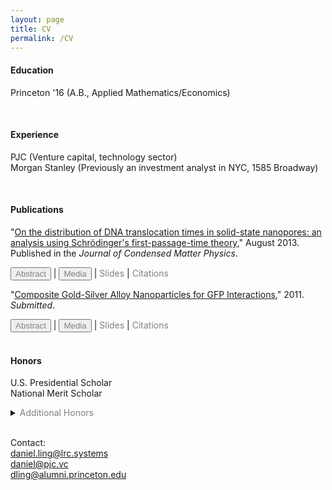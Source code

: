 ```yaml
---
layout: page
title: CV
permalink: /CV
---
```



#### **Education**  
Princeton '16 (A.B., Applied Mathematics/Economics)

<br>

#### **Experience**  
PJC (Venture capital, technology sector)  
Morgan Stanley (Previously an investment analyst in NYC, 1585 Broadway)

<br>

#### **Publications**  
"[On the distribution of DNA translocation times in solid-state nanopores: an analysis using Schrödinger's first-passage-time theory](https://iopscience.iop.org/article/10.1088/0953-8984/25/37/375102/meta)," August 2013. Published in the *Journal of Condensed Matter Physics*.

<!--- Button bar -->
<div class="buttonbar">
							<button class="button" onclick="myFunction(&quot;abs1&quot;)" style="color: grey;">
								Abstract
							</button> |
							<button class="button" onclick="myFunction(&quot;media1&quot;)" style="color: grey;">
								Media
							</button> |
							<a href="x" style="color: grey; text-decoration:none;">
								Slides
							</a> |
							<a href="https://scholar.google.com/scholar?oi=bibs&hl=en&cites=7438379985292715049" style="color: grey; text-decoration:none;">
								Citations
							</a>
</div>

<div class="popup" id="abs1" style="display:none;">
								In this short paper, a correction is made to the recently proposed solution of Li and Talaga to a 1D biased diffusion model for linear DNA translocation, and a new analysis will be given to their data. It was pointed out by us recently that this 1D linear translocation model is equivalent to the one that was considered by Schrödinger for the Ehrenhaft–Millikan measurements on electron charge. Here, we apply Schrödinger's first-passage-time distribution formula to the data set in Li and Talaga. It is found that Schrödinger's formula can be used to describe the time distribution of DNA translocation in solid-state nanopores. These fittings yield two useful parameters: the drift velocity of DNA translocation and the diffusion constant of DNA inside the nanopore. The results suggest two regimes of DNA translocation: (I) at low voltages, there are clear deviations from Smoluchowski's linear law of electrophoresis, which we attribute to the entropic barrier effects; (II) at high voltages, the translocation velocity is a linear function of the applied electric field. In regime II, the apparent diffusion constant exhibits a quadratic dependence on the applied electric field, suggesting a mechanism of the Taylor-dispersion effect likely due to the electro-osmotic flow field in the nanopore channel. This analysis yields a dispersion-free diffusion constant value of 11.2 nm2 μs−1 for the segment of DNA inside the nanopore, which is in quantitative agreement with the Stokes–Einstein theory. The implication of Schrödinger's formula for DNA sequencing is discussed.
</div>

<div class="popup"  id="media1" style="display:none;">
							  <a href="x">The Boston Globe
							  </a>,
							  <a href="x">National Affairs
							  </a>,
							  <a href="x">Vox
							  </a>.
</div>

<p></p>

"[Composite Gold-Silver Alloy Nanoparticles for GFP Interactions](https://pdfs.semanticscholar.org/4900/eb3fbe32df15c0c12232e6a64c0060b989e5.pdf)," 2011. *Submitted*.

<!--- Button bar -->
<div class="buttonbar">
							<button class="button" onclick="myFunction(&quot;abs2&quot;)" style="color: grey;">
								Abstract
							</button> |
							<button class="button" onclick="myFunction(&quot;media2&quot;)" style="color: grey;">
								Media
							</button> |
							<a href="x" style="color: grey; text-decoration:none;">
								Slides
							</a> |
							<a style="color: grey; text-decoration:none;">
								Citations
							</a>
</div>

<div class="popup" id="abs2" style="display:none;">
								Gold nanoparticles (AuNPs) are widely used for their optical sensitivity and convenience. The unique optical properties of AuNPs arise from their surface plasmon resonance (SPR) when interacting with light of various wavelengths in the visible range. We are developing a novel gold and silver composite nanoparticle (AuAg-NP) with tunable optical properties, synthesized by reduction of AgNO3 and HAuCl4 with oleylamine and octadecene as reducing agents. With precise synthesis and modification, we are able to fine-tune the SPR peak of the AuAg-NPs through adjustments in the Au/Ag composition, size, and surface conjugations. By controlling the characteristics of the AuAg-NPs, we study the energy transfer between the AuAg-NPs and other optically active molecules, specifically the green fluorescent protein (GFP). The GFP, known for its distinctive green fluorescence, has extensive use in cellular and molecular imaging. Both the AuAg-NPs and the GFP have similar light-activated properties in the same optical range, allowing for resonant energy transfer. We are investigating ligand addition and silica coating on the AuAg-NPs and studying their effects on the NP-GFP coupling. We have observed a wide range of interactions, including quenching of the GFP fluorescence.
</div>

<div class="popup"  id="media2" style="display:none;">
							  <a href="x">The Boston Globe
							  </a>,
							  <a href="x">National Affairs
							  </a>,
							  <a href="x">Vox
							  </a>.
</div>

<br>

#### **Honors**  
U.S. Presidential Scholar  
National Merit Scholar  

<!--- Additional Honors -->
<details>
<summary><span style="color: grey;">Additional Honors</span></summary>
<p>
Intel Science Talent Search (2012, Semifinalist)
<br>
Intel International Science & Engineering Fair (2011, Finalist and Special Award Winner)
<br>
Siemens Competition (2011, Finalist)
<br>
JSHS National Competition (2011, 3rd Place at National Finals, San Diego)
<br>
Harvard Book Award
<br>
Valedictorian, East Greenwich High School
<br>
Rhode Island Science Fair (2011, Overall Winner - Senior Division Champion)
</p>
</details>

<br>

<!--- additional emails -->
Contact:\
<a href="mailto:daniel.ling@lrc.systems">
	daniel.ling@lrc.systems</a>\
<a href="mailto:daniel@pjc.vc">
	daniel@pjc.vc</a>\
<a href="mailto:dling@alumni.princeton.edu">
	dling@alumni.princeton.edu</a>

<!--- script for button bar -->
<script>
function myFunction(id) {
	var x = document.getElementById(id);

	var ids = ["abs1", "media1", "abs2", "media2", "abs3", "about1", "about2"];

	for(var i = 0; i < ids.length; i++) {
		var item = ids[i];
		if (item != id) {
			document.getElementById(item).style.display = "none";
		} else {
			if (x.style.display === "none") {
				x.style.display = "block";
			} else {
				x.style.display = "none";
			}
		}
	}


}
</script>

